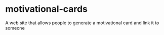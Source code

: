 # motivational-cards
A web site that allows people to generate a motivational card and link it to someone
